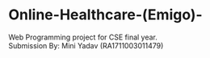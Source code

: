 # Online-Healthcare-(Emigo)-
Web Programming project for CSE final year.                                                                                                                                           
Submission By: Mini Yadav (RA1711003011479)
